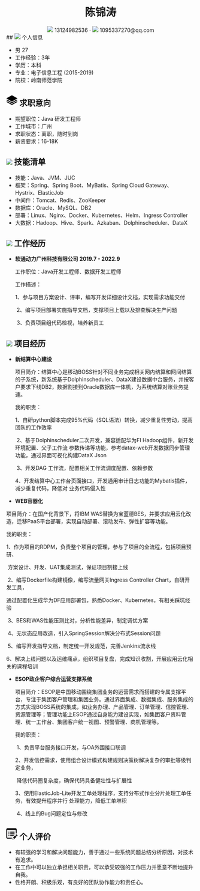  <center>
     <h1>陈锦涛</h1>
     <div>
         <span>
             <img src="assets/phone-solid.svg" width="18px">
             13124982536
         </span>
         ·
         <span>
             <img src="assets/envelope-solid.svg" width="18px">
             1095337270@qq.com
         </span>
     </div>
 </center>
 ## <img src="assets/info-circle-solid.svg" width="30px"> 个人信息 

 - 男   27
 - 工作经验：3年
 - 学历：本科
 - 专业：电子信息工程  (2015-2019)
 - 院校：岭南师范学院



## <img src="assets/stack-of-papers.png" width="30px"> 求职意向

- 期望职位：Java 研发工程师
- 工作城市：广州
- 求职状态：离职，随时到岗
- 薪资要求：16-18K



## <img src="assets/tools-solid.svg" width="30px"> 技能清单

- 技能：Java、JVM、JUC
- 框架：Spring、Spring Boot、MyBatis、Spring Cloud Gateway、Hystrix、ElasticJob
- 中间件：Tomcat、Redis、ZooKeeper
- 数据库：Oracle、MySQL、DB2
- 部署：Linux、Nginx、Docker、Kubernetes、Helm、Ingress Controller
- 大数据：Hadoop、Hive、Spark、Azkaban、Dolphinscheduler、DataX



## <img src="assets/briefcase-solid.svg" width="30px"> 工作经历

- **软通动力广州科技有限公司**  			**2019.7 - 2022.9**

   工作职位：Java开发工程师、数据开发工程师

   工作描述：

   ​				1、参与项目方案设计、评审，编写开发详细设计文档，实现需求功能交付

   ​				2、编写项目部署实施指导文档，支撑项目上载以及排查解决生产问题

   ​				3、负责项目组代码检视，培养新员工



## <img src="assets/project-diagram-solid.svg" width="30px"> 项目经历

- **新结算中心建设**

  项目简介：结算中心是移动BOSS针对不同业务完成相关网内结算和网间结算的子系统，新系统基于Dolphinscheduler、DataX建设数据中台服务，并按客户要求下线DB2，数据割接到Oracle数据库一体机，为系统结算对账业务提速。

  
  
  我的职责：
  
  ​				1、自研python脚本完成95%代码（SQL语法）转换，减少重复性劳动，提高团队的工作效率
  
  ​				2、基于Dolphinscheduler二次开发，兼容适配华为FI Hadoop组件，新开发环境配置、父子工作流					  参数传递等功能，参考datax-web开发数据同步管理功能，通过界面可视化构建DataX Json
  
  ​				3、开发DAG 工作流，配置相关工作流调度配置、依赖参数
  
  ​				4、开发结算中心工作台页面接口，开发通用审计日志功能的Mybatis插件，减少重复代码，降低对					  业务代码侵入性



-  **WEB容器化**

  项目简介：在国产化背景下，将IBM WAS替换为宝蓝德BES，并要求应用云化改造，迁移PaaS平台部署，实现自动部署、滚动发布、弹性扩容等功能。

  

  我的职责：

  ​				1、作为项目的RDPM，负责整个项目的管理，参与了项目的全流程，包括项目预研、

  ​					  方案设计、开发、UAT集成测试，保证项目割接上线

  ​				2、编写Dockerfile构建镜像，编写流量网关Ingress Controller Chart，自研开发工具，

  ​					  通过配置化生成华为DF应用部署包，熟悉Docker、Kubernetes，有相关踩坑经验

  ​				3、BES和WAS性能压测比对，分析性能差异，制定调优方案
  
  ​				4、无状态应用改造，引入SpringSession解决分布式Session问题
  
  ​				5、编写开发指导文档，制定统一开发规范，完善Jenkins流水线
  
  ​				6、解决上线问题以及运维痛点，组织项目复盘，完成知识收割，开展应用云化相关的课程培训



- **ESOP政企客户综合运营支撑系统**

  项目简介：ESOP是中国移动围绕集团业务的运营需求而搭建的专属支撑平台，专注于集团客户管理和集团业务。通过界面集成、数据集成、服务集成的方式实现BOSS系统的集成，如业务办理、产品管理、订单管理、信控管理、资源管理等；管理功能上ESOP通过自身能力建设实现，如集团客户资料管理、统一工作台、集团客户统一视图、预警管理、商机管理等。

  

  我的职责：

  ​				1、负责平台服务接口开发，与OA外围接口联调

  ​				2、开发信控需求，使用组合设计模式构建规则决策树解决复杂的审批等级判定业务，

  ​					  降低代码圈复杂度，确保代码具备健壮性与扩展性

  ​				3、使用ElasticJob-Lite开发工单处理程序，支持分布式作业分片处理工单任务，有效提升程序并行					  处理能力，降低工单堆积

  ​				4、线上的Bug问题定位与修改



## <img src="assets/edit-list.png" width="30px"> 个人评价	

- 有较强的学习和解决问题能力，善于通过一些系统问题总结分析原因，对技术有追求。
- 在工作中可以独立承担相关职责，可以承受较强的工作压力并愿意不断地提升自我。
- 性格开朗、积极乐观，有良好的团队协作能力和责任心。